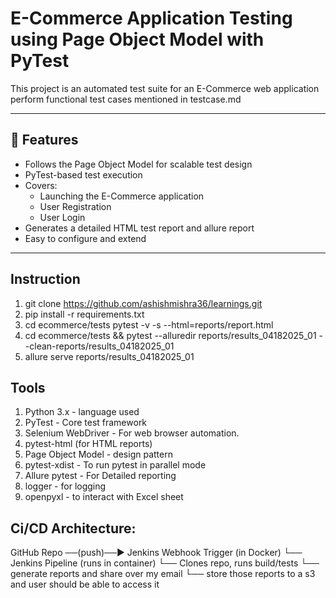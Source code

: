 # E-Commerce Application Testing using Page Object Model with PyTest

This project is an automated test suite for an E-Commerce web application perform functional test cases mentioned in testcase.md


---

## 📌 Features

- Follows the Page Object Model for scalable test design
- PyTest-based test execution
- Covers:
  - Launching the E-Commerce application
  - User Registration
  - User Login
- Generates a detailed HTML test report and allure report
- Easy to configure and extend

---

## Instruction
1. git clone https://github.com/ashishmishra36/learnings.git
2. pip install -r requirements.txt
3. cd ecommerce/tests pytest -v -s --html=reports/report.html
4. cd ecommerce/tests && pytest --alluredir reports/results_04182025_01 --clean-reports/results_04182025_01
5. allure serve reports/results_04182025_01


## Tools
1. Python 3.x - language used
2. PyTest - Core test framework
3. Selenium WebDriver - For web browser automation.
4. pytest-html (for HTML reports) 
5. Page Object Model - design pattern
6. pytest-xdist - To run pytest in parallel mode
7. Allure pytest - For Detailed reporting
8. logger - for logging 
9. openpyxl - to interact with Excel sheet 


## Ci/CD Architecture:
GitHub Repo  ──(push)──► Jenkins Webhook Trigger (in Docker)
                        └── Jenkins Pipeline (runs in container)
                                  └── Clones repo, runs build/tests
                                         └── generate reports and share over my email
                                                └── store those reports to a s3 and user should be able to access it



